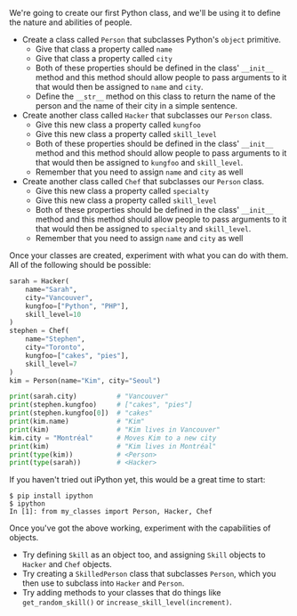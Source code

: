 We're going to create our first Python class, and we'll be using it to define
the nature and abilities of people.

* Create a class called `Person` that subclasses Python's `object` primitive.
    * Give that class a property called `name`
    * Give that class a property called `city`
    * Both of these properties should be defined in the class' `__init__`
      method and this method should allow people to pass arguments to it
      that would then be assigned to `name` and `city`.
    * Define the `__str__` method on this class to return the name of the
      person and the name of their city in a simple sentence.
* Create another class called `Hacker` that subclasses our `Person` class.
    * Give this new class a property called `kungfoo`
    * Give this new class a property called `skill_level`
    * Both of these properties should be defined in the class' `__init__`
      method and this method should allow people to pass arguments to it
      that would then be assigned to `kungfoo` and `skill_level`.
    * Remember that you need to assign `name` and `city` as well
* Create another class called `Chef` that subclasses our `Person` class.
    * Give this new class a property called `specialty`
    * Give this new class a property called `skill_level`
    * Both of these properties should be defined in the class' `__init__`
      method and this method should allow people to pass arguments to it
      that would then be assigned to `specialty` and `skill_level`.
    * Remember that you need to assign `name` and `city` as well

Once your classes are created, experiment with what you can do with them. All
of the following should be possible:

```python
sarah = Hacker(
    name="Sarah",
    city="Vancouver",
    kungfoo=["Python", "PHP"],
    skill_level=10
)
stephen = Chef(
    name="Stephen",
    city="Toronto",
    kungfoo=["cakes", "pies"],
    skill_level=7
)
kim = Person(name="Kim", city="Seoul")

print(sarah.city)          # "Vancouver"
print(stephen.kungfoo)     # ["cakes", "pies"]
print(stephen.kungfoo[0])  # "cakes"
print(kim.name)            # "Kim"
print(kim)                 # "Kim lives in Vancouver"
kim.city = "Montréal"      # Moves Kim to a new city
print(kim)                 # "Kim lives in Montréal"
print(type(kim))           # <Person>
print(type(sarah))         # <Hacker>
```

If you haven't tried out iPython yet, this would be a great time to start:

    $ pip install ipython
    $ ipython
    In [1]: from my_classes import Person, Hacker, Chef

Once you've got the above working, experiment with the capabilities of
objects.

* Try defining `Skill` as an object too, and assigning `Skill` objects to
  `Hacker` and `Chef` objects.
* Try creating a `SkilledPerson` class that subclasses `Person`, which you
  then use to subclass into `Hacker` and `Person`.
* Try adding methods to your classes that do things like `get_random_skill()`
  or `increase_skill_level(increment)`.


